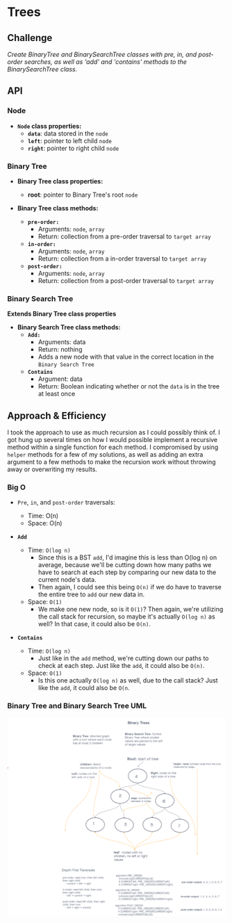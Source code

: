 # Trees

## Challenge

*Create BinaryTree and BinarySearchTree classes with pre, in, and post-order searches, as well as 'add' and 'contains' methods to the BinarySearchTree class.*

## API

### Node

- **`Node` class properties:**
  - **`data`**: data stored in the `node`
  - **`left`**: pointer to left child `node`
  - **`right`**: pointer to right child `node`

### Binary Tree

- **Binary Tree class properties:**
  - **root**: pointer to Binary Tree's root `node`

- **Binary Tree class methods:**
  - **`pre-order:`**
    - Arguments: `node`, `array`
    - Return: collection from a pre-order traversal to `target array`
  - **`in-order:`**
    - Arguments: `node`, `array`
    - Return: collection from a in-order traversal to `target array`
  - **`post-order:`**
    - Arguments: `node`, `array`
    - Return: collection from a post-order traversal to `target array`

### Binary Search Tree

**Extends Binary Tree class properties**

- **Binary Search Tree class methods:**
  - **`Add:`**
    - Arguments: data
    - Return: nothing
    - Adds a new node with that value in the correct location in the `Binary Search Tree`
  - **`Contains`**
    - Argument: data
    - Return: Boolean indicating whether or not the `data` is in the tree at least once

## Approach & Efficiency

I took the approach to use as much recursion as I could possibly think of. I got hung up several times on how I would possible implement a recursive method within a single function for each method. I compromised by using `helper` methods for a few of my solutions, as well as adding an extra argument to a few methods to make the recursion work without throwing away or overwriting my results.

### Big O

- `Pre`, `in`, and `post-order` traversals:
  - Time: O(n)
  - Space: O(n)

- **`Add`**
  - Time: `O(log n)`
    - Since this is a BST `add`, I'd imagine this is less than O(log n) on average, because we'll be cutting down how many paths we have to search at each step by comparing our new data to the current node's data.
    - Then again, I could see this being `O(n)` if we do have to traverse the entire tree to `add` our new data in.
  - Space: `O(1)`
    - We make one new node, so is it `O(1)`? Then again, we're utilizing the call stack for recursion, so maybe it's actually `O(log n)` as well? In that case, it could also be `O(n)`.

- **`Contains`**
  - Time: `O(log n)`
    - Just like in the `add` method, we're cutting down our paths to check at each step. Just like the `add`, it could also be `O(n)`.
  - Space: `O(1)`
    - Is this one actually `O(log n)` as well, due to the call stack? Just like the `add`, it could also be `O(n`.

### Binary Tree and Binary Search Tree UML

![Tree UML](./images/binaryTreeAndBSTUML.png "Tree UML")
